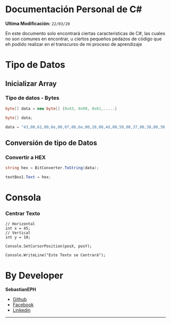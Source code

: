 # Documentación Personal de C# 
**Ultima Modificación:**  `22/03/20`

En este documento solo encontrará ciertas caracteristicas de C#, las cuales no son comunes en encontrar, u ciertos pequeños pedazos de código que eh podido realizar en el transcurso de mi proceso de aprendizaje


# Tipo de Datos
## Inicializar Array 
### Tipo de datos - Bytes
````csharp
byte[] data = new byte[] {0x43, 0x00, 0x61,.....}
````

````csharp
byte[] data;

data = "43,00,61,00,6e,00,6f,00,6e,00,20,00,4d,00,50,00,37,00,38,00,30,00,20,00,53,00,65,00,72,00,69,00";
```` 
## Conversión de tipo de Datos

### Convertir a HEX
````csharp
string hex = BitConverter.ToString(data);

textBox1.Text = hex;
````

# Consola 
### Centrar Texto 
````Csharp
// Horizontal
int x = 45;
// Vertical
int y = 10;

Console.SetCursorPosition(posX, posY);

Console.WriteLine("Este Texto se Centrará");
````

##
##
##
##
##
##
##
# By Developer
**SebastianEPH**
- [Github](https://github.com/SebastianEPH)
- [Facebook](https://www.facebook.com/SebastianEPH)
- [Linkedin](https://www.linkedin.com/in/sebastianeph/)
---